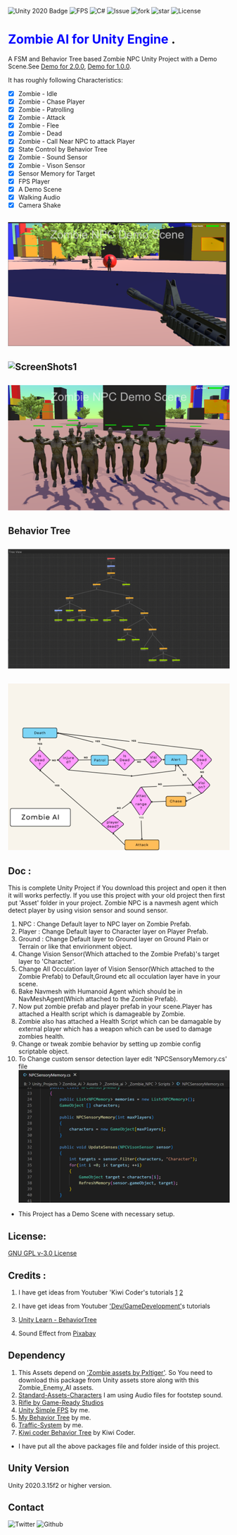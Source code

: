 ![Unity 2020 Badge](https://img.shields.io/badge/Unity-2020-blue)
![FPS](https://img.shields.io/badge/FPS-for%20Unity-blue)
![C#](https://img.shields.io/badge/C-%23-lightgrey)
![Issue](https://img.shields.io/github/issues/baponkar/zombie-ai)
![fork](https://img.shields.io/github/forks/baponkar/zombie-ai)
![star](https://img.shields.io/github/stars/baponkar/zombie-ai)
![License](https://img.shields.io/github/license/baponkar/zombie-ai)



# <span style="color:blue">Zombie AI for Unity Engine </span>.
A FSM and Behavior Tree based Zombie NPC Unity Project with a Demo Scene.See [Demo for 2.0.0](https://www.youtube.com/watch?v=JxbXT3MU_9M), [Demo for 1.0.0](https://www.youtube.com/watch?v=486w7NuyBWo).

It has roughly following Characteristics:

- [x] Zombie - Idle
- [x] Zombie - Chase Player
- [x] Zombie - Patrolling
- [x] Zombie - Attack
- [x] Zombie - Flee
- [x] Zombie - Dead
- [x] Zombie - Call Near NPC to attack Player
- [x] State Control by Behavior Tree
- [x] Zombie - Sound Sensor
- [x] Zombie - Vison Sensor
- [x] Sensor Memory for Target
- [x] FPS Player
- [x] A Demo Scene
- [x] Walking Audio 
- [x] Camera Shake

## ![ScreenShots0](ScreenShots/screenshot_with_weapon.png)
## ![ScreenShots1](ScreenShots/Screenshot1.png)
## ![ScreenShots1](ScreenShots/screenshot_with_multiple_zombie.png)

## Behavior Tree
## ![ScreenShots of behavior tree](ScreenShots/behavior_tree.png)
## ![ScreenShots of behavior tree](ScreenShots/Zombie_behavior_tree.png)


## Doc :
This is complete Unity Project if You download this project and open it then it will works perfectly.
If you use this project with your old project then first put 'Asset' folder in your project.
Zombie NPC is a navmesh agent which detect player by using vision sensor and sound sensor.

1. NPC  : Change Default layer to NPC layer on Zombie Prefab.
2. Player : Change Default layer to Character layer on Player Prefab.
3. Ground : Change Default layer to Ground layer on Ground Plain or Terrain or like that envirionment object.
4. Change Vision Sensor(Which attached to the Zombie Prefab)'s target layer to 'Character'.
5. Change All Occulation layer of Vision Sensor(Which attached to the Zombie Prefab) to Default,Ground etc all occulation layer have in your scene.
6. Bake Navmesh with Humanoid Agent which should be in NavMeshAgent(Which attached to the Zombie Prefab).
7. Now put zombie prefab and player prefab in your scene.Player has attached a Health script which is damageable by Zombie.
8. Zombie also has attached a Health Script which can be damagable by external player which has a weapon which can be used to damage zombies health.
9. Change or tweak zombie behavior by setting up zombie config scriptable object.
10. To Change custom sensor detection layer edit 'NPCSensoryMemory.cs' file
![ScreenShots of behavior tree](ScreenShots/set_sensor_layer.png)
* This Project has a Demo Scene with necessary setup.
## License:
[GNU GPL v-3.0 License](LICENSE.md)

## Credits :
1. I have get ideas from  Youtuber 'Kiwi Coder's  tutorials
   [1](https://www.youtube.com/watch?v=znZXmmyBF-o&t=629s)
   [2](https://www.youtube.com/watch?v=1H9jrKyWKs0)

3. I have get ideas from  Youtuber ['Dev/GameDevelopment'](https://www.youtube.com/watch?v=UjkSFoLxesw&t=7s)s  tutorials

4. [Unity Learn - BehaviorTree](https://learn.unity.com/tutorial/introducing-behaviour-trees?uv=2020.2&projectId=60645258edbc2a001f5585aa)   
   
5. Sound Effect from <a href="https://pixabay.com/sound-effects/?utm_source=link-attribution&amp;utm_medium=referral&amp;utm_campaign=music&amp;utm_content=6419">Pixabay</a>

## Dependency
1. This Assets depend on ['Zombie assets by Pxltiger'](https://assetstore.unity.com/packages/3d/characters/humanoids/zombie-30232).
So You need to download this package from Unity assets store along with this Zombie_Enemy_AI assets.
2. [Standard-Assets-Characters](https://github.com/Unity-Technologies/Standard-Assets-Characters)
I am using Audio files for footstep sound.
3. [Rifle by Game-Ready Studios](https://assetstore.unity.com/packages/3d/props/guns/rifle-25668)
4. [Unity Simple FPS](https://github.com/baponkar/Unity-Simple-FPS) by me.
5. [My Behavior Tree](https://github.com/baponkar/My-Behavior-Tree) by me.
6. [Traffic-System](https://github.com/baponkar/Traffic-System-in-Unity) by me.
7. [Kiwi coder Behavior Tree](https://thekiwicoder.com/behaviour-tree-editor/) by Kiwi Coder.

* I have put all the above packages file and folder inside of this project.
## Unity Version
Unity 2020.3.15f2 or higher version.

## Contact
![Twitter](https://img.shields.io/twitter/follow/kar_bapon?style=social)
![Github](https://img.shields.io/github/followers/baponkar?style=social)
